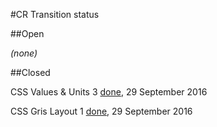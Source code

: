#CR Transition status

##Open

_(none)_

##Closed

CSS Values & Units 3  [done](https://www.w3.org/TR/css-values-3/), 29 September 2016

CSS Gris Layout 1 [done](https://www.w3.org/TR/css-grid-1/), 29 September 2016
